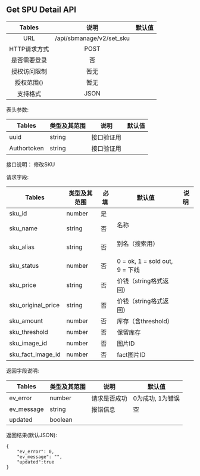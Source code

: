 
## Get SPU Detail API


|  Tables  |          说明          | 默认值  |
| :------: | :------------------: | :--: |
|   URL    | /api/sbmanage/v2/set_sku |      |
| HTTP请求方式 |         POST          |      |
|  是否需要登录  |          否           |      |
|  授权访问限制  |          暂无          |      |
|  授权范围()  |          暂无          |      |
|   支持格式   |         JSON         |      |


表头参数:

| Tables | 类型及其范围 | 说明    | 默认值  |
| ------ | ------ | ----- | ---- |
| uuid   | string | 接口验证用 |      |
| Authortoken   | string | 接口验证用 |      |

接口说明：
修改SKU

请求字段:

| Tables | 类型及其范围 | 必填  | 默认值  |  说明  |
| ------ | ------ | ----- | ---- | ---- |
| sku_id | number | 是 |   |  |
| sku_name  | string  | 否 |名称                                     |
| sku_alias  | string  | 否 | 别名（搜索用）                               |
| sku_status     | number  | 否 | 0 = ok, 1 = sold out, 9 = 下线 |
| sku_price    | string | 否 | 价钱（string格式返回）                       |
| sku_original_price    | string | 否 | 价钱（string格式返回）                       |
| sku_amount    | number | 否 |   库存（含threshold）                     |
| sku_threshold    | number | 否 |   保留库存                     |
| sku_image_id         | number | 否 | 图片ID                                    |
| sku_fact_image_id         | number | 否 | fact图片ID                                    |


返回字段说明:

| Tables     | 类型及其范围 | 说明       | 默认值        |
| ---------- | ------ | -------- | ---------- |
| ev_error   | number | 请求是否成功   | 0为成功, 1为错误 |
| ev_message | string | 报错信息     | 空          |
| updated  | boolean  |  |          |



返回结果(默认JSON): 
```
{
    "ev_error": 0,
    "ev_message": "",
    "updated":true
}
```

